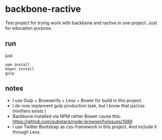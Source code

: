 # backbone-ractive
Test project for trying work with backbone and ractive in one project. Just for education purpose.

## run
just

```
npm install
bower install
gulp
```

## notes
* I use Gulp + Browserify + Less + Bower for build in this project.
* I do now implement gulp production task, but I know that jss/css minifiers exists )
* Backbone installed via NPM rather Bower cause this: https://github.com/substack/node-browserify/issues/1089
* I use Twitter Bootstrap as css-framework in this project. And include it through Less.


